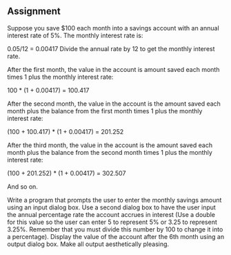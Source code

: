 ## Assignment
Suppose you save $100 each month into a savings account with an annual interest rate of 5%.  The monthly interest rate is:

0.05/12  =  0.00417  Divide the annual rate by 12 to get the monthly interest rate.

After the first month, the value in the account is amount saved each month times 1 plus the monthly interest rate:

100 * (1 + 0.00417) = 100.417

After the second month, the value in the account is the amount saved each month plus the balance from the first month times 1 plus the monthly interest rate:

(100 + 100.417) * (1 + 0.00417) = 201.252

After the third month, the value in the account is the amount saved each month plus the balance from the second month times 1 plus the monthly interest rate:

(100 + 201.252) * (1 + 0.00417) = 302.507

And so on.

Write a program that prompts the user to enter the monthly savings amount using an input dialog box.  Use a second dialog box to have the user input the annual percentage rate the account accrues in interest (Use a double for this value so the user can enter 5 to represent 5% or 3.25 to represent 3.25%.  Remember that you must divide this number by 100 to change it into a percentage).  Display the value of the account after the 6th month using an output dialog box.   Make all output aesthetically pleasing.